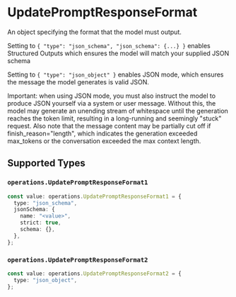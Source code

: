 # UpdatePromptResponseFormat

An object specifying the format that the model must output. 

 Setting to `{ "type": "json_schema", "json_schema": {...} }` enables Structured Outputs which ensures the model will match your supplied JSON schema 

 Setting to `{ "type": "json_object" }` enables JSON mode, which ensures the message the model generates is valid JSON.

Important: when using JSON mode, you must also instruct the model to produce JSON yourself via a system or user message. Without this, the model may generate an unending stream of whitespace until the generation reaches the token limit, resulting in a long-running and seemingly "stuck" request. Also note that the message content may be partially cut off if finish_reason="length", which indicates the generation exceeded max_tokens or the conversation exceeded the max context length.


## Supported Types

### `operations.UpdatePromptResponseFormat1`

```typescript
const value: operations.UpdatePromptResponseFormat1 = {
  type: "json_schema",
  jsonSchema: {
    name: "<value>",
    strict: true,
    schema: {},
  },
};
```

### `operations.UpdatePromptResponseFormat2`

```typescript
const value: operations.UpdatePromptResponseFormat2 = {
  type: "json_object",
};
```

